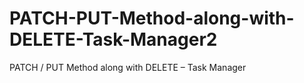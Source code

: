 # PATCH-PUT-Method-along-with-DELETE-Task-Manager2
PATCH / PUT Method along with DELETE – Task Manager
